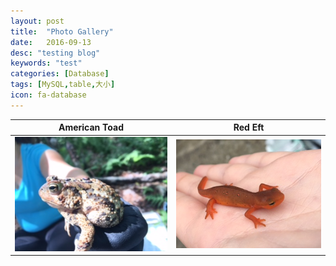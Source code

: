 ```yaml
---
layout: post
title:  "Photo Gallery"
date:   2016-09-13
desc: "testing blog"
keywords: "test"
categories: [Database]
tags: [MySQL,table,大小]
icon: fa-database
---
```

American Toad                                   |  Red Eft
:----------------------------------------------:|:-------------------------:
![toad](/blog/images/toad.jpg "American Toad")  |  ![eft](/blog/images/eft.jpg "Red Eft")
